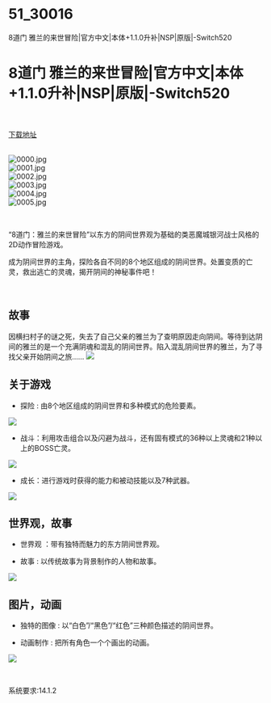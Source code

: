 # 51_30016
8道门 雅兰的来世冒险|官方中文|本体+1.1.0升补|NSP|原版|-Switch520
# 8道门 雅兰的来世冒险|官方中文|本体+1.1.0升补|NSP|原版|-Switch520
 <br/></br>
[下载地址](https://www.switch520.cc/article/30016 "下载地址")
<br/></br>

<p><img title="0000.jpg" src="https://www.switch520.cc/muke_img/2022_04_21_95a5241780d06.jpg" alt="0000.jpg"><br>
<img title="0001.jpg" src="https://www.switch520.cc/muke_img/2022_04_21_227ea9fcdf5f0.jpg" alt="0001.jpg"><br>
<img title="0002.jpg" src="https://www.switch520.cc/muke_img/2022_04_21_a7ab86f04f91a.jpg" alt="0002.jpg"><br>
<img title="0003.jpg" src="https://www.switch520.cc/muke_img/2022_04_21_ba2064718f6fe.jpg" alt="0003.jpg"><br>
<img title="0004.jpg" src="https://www.switch520.cc/muke_img/2022_04_21_079b2521f9374.jpg" alt="0004.jpg"><br>
<img title="0005.jpg" src="https://www.switch520.cc/muke_img/2022_04_21_3d1ece8738bc2.jpg" alt="0005.jpg"></p>
<p>&nbsp;</p>
<p>“8道门：雅兰的来世冒险”以东方的阴间世界观为基础的类恶魔城银河战士风格的2D动作冒险游戏。</p>
<p>成为阴间世界的主角，探险各自不同的8个地区组成的阴间世界。处置变质的亡灵，救出逃亡的灵魂，揭开阴间的神秘事件吧！</p>
<p>&nbsp;</p>
<h2 class="bb_tag">故事</h2>
<p>因横扫村子的谜之死，失去了自己父亲的雅兰为了查明原因走向阴间。等待到达阴间的雅兰的是一个充满阴魂和混乱的阴间世界。陷入混乱阴间世界的雅兰，为了寻找父亲开始阴间之旅……&nbsp;<img src="https://cdn.akamai.steamstatic.com/steam/apps/668550/extras/story.png?t=1634012713"></p>
<h2 class="bb_tag">关于游戏</h2>
<ul class="bb_ul">
<li>探险 : 由8个地区组成的阴间世界和多种模式的危险要素。</li>
</ul>
<p><img src="https://cdn.akamai.steamstatic.com/steam/apps/668550/extras/Map.gif?t=1634012713"></p>
<ul class="bb_ul">
<li>战斗：利用攻击组合以及闪避为战斗，还有固有模式的36种以上灵魂和21种以上的BOSS亡灵。</li>
</ul>
<p><img src="https://cdn.akamai.steamstatic.com/steam/apps/668550/extras/boss2.gif?t=1634012713"></p>
<ul class="bb_ul">
<li>成长：进行游戏时获得的能力和被动技能以及7种武器。</li>
</ul>
<p><img src="https://cdn.akamai.steamstatic.com/steam/apps/668550/extras/weapon.gif?t=1634012713"></p>
<h2 class="bb_tag">世界观，故事</h2>
<ul class="bb_ul">
<li>世界观 ：带有独特而魅力的东方阴间世界观。</li>
</ul>
<ul class="bb_ul">
<li>故事 : 以传统故事为背景制作的人物和故事。</li>
</ul>
<p><img src="https://cdn.akamai.steamstatic.com/steam/apps/668550/extras/tale.png?t=1634012713"></p>
<h2 class="bb_tag">图片，动画</h2>
<ul class="bb_ul">
<li>独特的图像 : 以“白色”/“黑色”/“红色”三种颜色描述的阴间世界。</li>
</ul>
<ul class="bb_ul">
<li>动画制作 : 把所有角色一个个画出的动画。</li>
</ul>
<p><img src="https://cdn.akamai.steamstatic.com/steam/apps/668550/extras/color.png?t=1634012713"></p>
<p>&nbsp;</p>
<p>系统要求:14.1.2</p>



